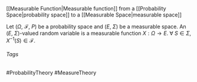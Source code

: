 [[Measurable Function|Measurable function]] from a [[Probability Space|probability space]] to a [[Measurable Space|measurable space]]

Let ($\Omega$, $\mathcal{F}$, $P$) be a probability space and ($E$, $\Sigma$) be a measurable space.
An ($E$, $\Sigma$)-valued random variable is a measurable function $X: \Omega\rightarrow E$.
$\forall$ $S\in\Sigma$, $X^{-1}(S)\in \mathcal{F}$.

###### Tags
#ProbabilityTheory #MeasureTheory